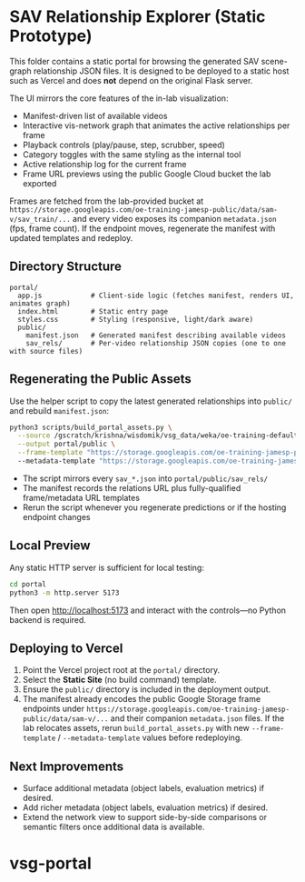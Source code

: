 # SAV Relationship Explorer (Static Prototype)

This folder contains a static portal for browsing the generated SAV scene-graph
relationship JSON files. It is designed to be deployed to a static host such as
Vercel and does **not** depend on the original Flask server.

The UI mirrors the core features of the in-lab visualization:

- Manifest-driven list of available videos
- Interactive vis-network graph that animates the active relationships per frame
- Playback controls (play/pause, step, scrubber, speed)
- Category toggles with the same styling as the internal tool
- Active relationship log for the current frame
- Frame URL previews using the public Google Cloud bucket the lab exported

Frames are fetched from the lab-provided bucket at
`https://storage.googleapis.com/oe-training-jamesp-public/data/sam-v/sav_train/...`
and every video exposes its companion `metadata.json` (fps, frame count). If the
endpoint moves, regenerate the manifest with updated templates and redeploy.

## Directory Structure

```
portal/
  app.js            # Client-side logic (fetches manifest, renders UI, animates graph)
  index.html        # Static entry page
  styles.css        # Styling (responsive, light/dark aware)
  public/
    manifest.json   # Generated manifest describing available videos
    sav_rels/       # Per-video relationship JSON copies (one to one with source files)
```

## Regenerating the Public Assets

Use the helper script to copy the latest generated relationships into `public/`
and rebuild `manifest.json`:

```bash
python3 scripts/build_portal_assets.py \
  --source /gscratch/krishna/wisdomik/vsg_data/weka/oe-training-default/jamesp/data/sam-v/sav_train/sav_000/saved_rels \
  --output portal/public \
  --frame-template "https://storage.googleapis.com/oe-training-jamesp-public/data/sam-v/sav_train/{split}/{video_id}/frame{frame:04d}.png" \\
  --metadata-template "https://storage.googleapis.com/oe-training-jamesp-public/data/sam-v/sav_train/{split}/{video_id}/metadata.json"
```

- The script mirrors every `sav_*.json` into `portal/public/sav_rels/`
- The manifest records the relations URL plus fully-qualified frame/metadata URL templates
- Rerun the script whenever you regenerate predictions or if the hosting endpoint changes

## Local Preview

Any static HTTP server is sufficient for local testing:

```bash
cd portal
python3 -m http.server 5173
```

Then open <http://localhost:5173> and interact with the controls—no Python
backend is required.

## Deploying to Vercel

1. Point the Vercel project root at the `portal/` directory.
2. Select the **Static Site** (no build command) template.
3. Ensure the `public/` directory is included in the deployment output.
4. The manifest already encodes the public Google Storage frame endpoints under
   `https://storage.googleapis.com/oe-training-jamesp-public/data/sam-v/...` and
   their companion `metadata.json` files. If the lab relocates assets, rerun
   `build_portal_assets.py` with new `--frame-template` / `--metadata-template`
   values before redeploying.

## Next Improvements

- Surface additional metadata (object labels, evaluation metrics) if desired.
- Add richer metadata (object labels, evaluation metrics) if desired.
- Extend the network view to support side-by-side comparisons or semantic
  filters once additional data is available.
# vsg-portal
